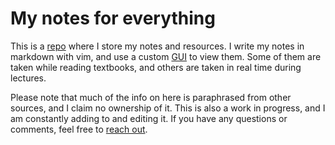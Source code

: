 # My notes for everything


This is a [repo](https://github.com/elimelt/notes) where I store my notes and resources. I write my notes in markdown with vim, and use a custom [GUI](https://elimelt.com/notes) to view them. Some of them are taken while reading textbooks, and others are taken in real time during lectures.

Please note that much of the info on here is paraphrased from other sources, and I claim no ownership of it. This is also a work in progress, and I am constantly adding to and editing it. If you have any questions or comments, feel free to [reach out](https://elimelt.com/contact).

